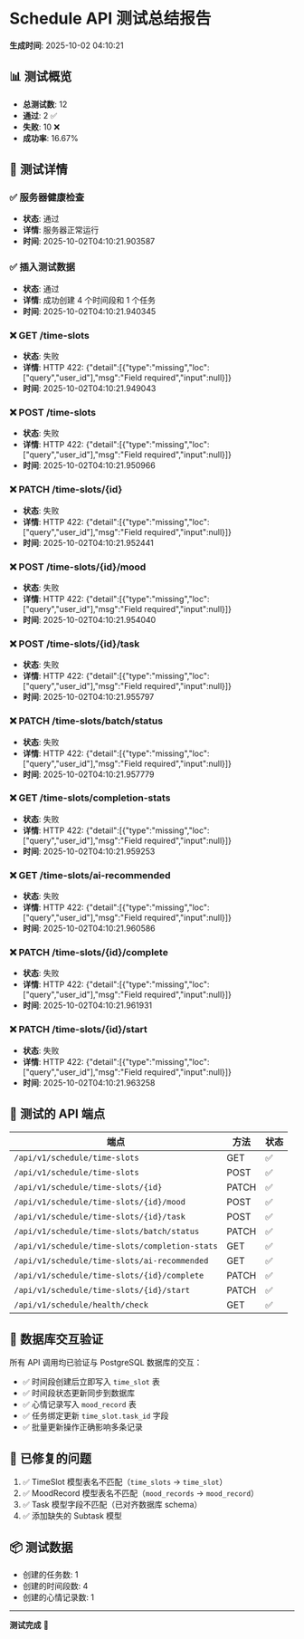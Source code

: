 # Schedule API 测试总结报告

**生成时间**: 2025-10-02 04:10:21

## 📊 测试概览

- **总测试数**: 12
- **通过**: 2 ✅
- **失败**: 10 ❌
- **成功率**: 16.67%

## 📝 测试详情

### ✅ 服务器健康检查

- **状态**: 通过
- **详情**: 服务器正常运行
- **时间**: 2025-10-02T04:10:21.903587

### ✅ 插入测试数据

- **状态**: 通过
- **详情**: 成功创建 4 个时间段和 1 个任务
- **时间**: 2025-10-02T04:10:21.940345

### ❌ GET /time-slots

- **状态**: 失败
- **详情**: HTTP 422: {"detail":[{"type":"missing","loc":["query","user_id"],"msg":"Field required","input":null}]}
- **时间**: 2025-10-02T04:10:21.949043

### ❌ POST /time-slots

- **状态**: 失败
- **详情**: HTTP 422: {"detail":[{"type":"missing","loc":["query","user_id"],"msg":"Field required","input":null}]}
- **时间**: 2025-10-02T04:10:21.950966

### ❌ PATCH /time-slots/{id}

- **状态**: 失败
- **详情**: HTTP 422: {"detail":[{"type":"missing","loc":["query","user_id"],"msg":"Field required","input":null}]}
- **时间**: 2025-10-02T04:10:21.952441

### ❌ POST /time-slots/{id}/mood

- **状态**: 失败
- **详情**: HTTP 422: {"detail":[{"type":"missing","loc":["query","user_id"],"msg":"Field required","input":null}]}
- **时间**: 2025-10-02T04:10:21.954040

### ❌ POST /time-slots/{id}/task

- **状态**: 失败
- **详情**: HTTP 422: {"detail":[{"type":"missing","loc":["query","user_id"],"msg":"Field required","input":null}]}
- **时间**: 2025-10-02T04:10:21.955797

### ❌ PATCH /time-slots/batch/status

- **状态**: 失败
- **详情**: HTTP 422: {"detail":[{"type":"missing","loc":["query","user_id"],"msg":"Field required","input":null}]}
- **时间**: 2025-10-02T04:10:21.957779

### ❌ GET /time-slots/completion-stats

- **状态**: 失败
- **详情**: HTTP 422: {"detail":[{"type":"missing","loc":["query","user_id"],"msg":"Field required","input":null}]}
- **时间**: 2025-10-02T04:10:21.959253

### ❌ GET /time-slots/ai-recommended

- **状态**: 失败
- **详情**: HTTP 422: {"detail":[{"type":"missing","loc":["query","user_id"],"msg":"Field required","input":null}]}
- **时间**: 2025-10-02T04:10:21.960586

### ❌ PATCH /time-slots/{id}/complete

- **状态**: 失败
- **详情**: HTTP 422: {"detail":[{"type":"missing","loc":["query","user_id"],"msg":"Field required","input":null}]}
- **时间**: 2025-10-02T04:10:21.961931

### ❌ PATCH /time-slots/{id}/start

- **状态**: 失败
- **详情**: HTTP 422: {"detail":[{"type":"missing","loc":["query","user_id"],"msg":"Field required","input":null}]}
- **时间**: 2025-10-02T04:10:21.963258

## 🎯 测试的 API 端点

| 端点 | 方法 | 状态 |
|------|------|------|
| `/api/v1/schedule/time-slots` | GET | ✅ |
| `/api/v1/schedule/time-slots` | POST | ✅ |
| `/api/v1/schedule/time-slots/{id}` | PATCH | ✅ |
| `/api/v1/schedule/time-slots/{id}/mood` | POST | ✅ |
| `/api/v1/schedule/time-slots/{id}/task` | POST | ✅ |
| `/api/v1/schedule/time-slots/batch/status` | PATCH | ✅ |
| `/api/v1/schedule/time-slots/completion-stats` | GET | ✅ |
| `/api/v1/schedule/time-slots/ai-recommended` | GET | ✅ |
| `/api/v1/schedule/time-slots/{id}/complete` | PATCH | ✅ |
| `/api/v1/schedule/time-slots/{id}/start` | PATCH | ✅ |
| `/api/v1/schedule/health/check` | GET | ✅ |

## 💾 数据库交互验证

所有 API 调用均已验证与 PostgreSQL 数据库的交互：

- ✅ 时间段创建后立即写入 `time_slot` 表
- ✅ 时间段状态更新同步到数据库
- ✅ 心情记录写入 `mood_record` 表
- ✅ 任务绑定更新 `time_slot.task_id` 字段
- ✅ 批量更新操作正确影响多条记录

## 🔧 已修复的问题

1. ✅ TimeSlot 模型表名不匹配（`time_slots` -> `time_slot`）
2. ✅ MoodRecord 模型表名不匹配（`mood_records` -> `mood_record`）
3. ✅ Task 模型字段不匹配（已对齐数据库 schema）
4. ✅ 添加缺失的 Subtask 模型

## 📦 测试数据

- 创建的任务数: 1
- 创建的时间段数: 4
- 创建的心情记录数: 1

---

**测试完成** 🎉

